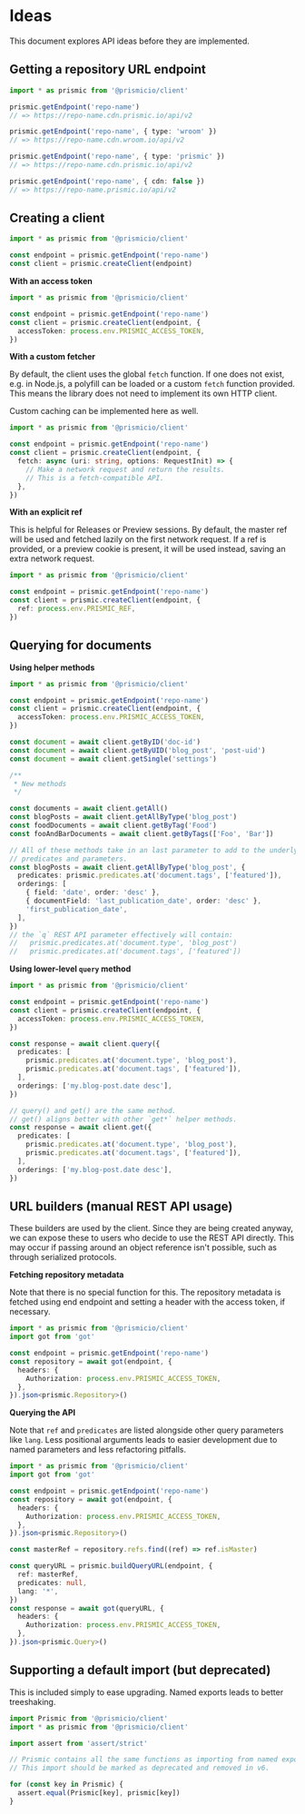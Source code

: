 # Ideas

This document explores API ideas before they are implemented.

## Getting a repository URL endpoint

```typescript
import * as prismic from '@prismicio/client'

prismic.getEndpoint('repo-name')
// => https://repo-name.cdn.prismic.io/api/v2

prismic.getEndpoint('repo-name', { type: 'wroom' })
// => https://repo-name.cdn.wroom.io/api/v2

prismic.getEndpoint('repo-name', { type: 'prismic' })
// => https://repo-name.cdn.prismic.io/api/v2

prismic.getEndpoint('repo-name', { cdn: false })
// => https://repo-name.prismic.io/api/v2
```

## Creating a client

```typescript
import * as prismic from '@prismicio/client'

const endpoint = prismic.getEndpoint('repo-name')
const client = prismic.createClient(endpoint)
```

**With an access token**

```typescript
import * as prismic from '@prismicio/client'

const endpoint = prismic.getEndpoint('repo-name')
const client = prismic.createClient(endpoint, {
  accessToken: process.env.PRISMIC_ACCESS_TOKEN,
})
```

**With a custom fetcher**

By default, the client uses the global `fetch` function. If one does not exist,
e.g. in Node.js, a polyfill can be loaded or a custom `fetch` function provided.
This means the library does not need to implement its own HTTP client.

Custom caching can be implemented here as well.

```typescript
import * as prismic from '@prismicio/client'

const endpoint = prismic.getEndpoint('repo-name')
const client = prismic.createClient(endpoint, {
  fetch: async (uri: string, options: RequestInit) => {
    // Make a network request and return the results.
    // This is a fetch-compatible API.
  },
})
```

**With an explicit ref**

This is helpful for Releases or Preview sessions. By default, the master ref
will be used and fetched lazily on the first network request. If a ref is
provided, or a preview cookie is present, it will be used instead, saving an
extra network request.

```typescript
import * as prismic from '@prismicio/client'

const endpoint = prismic.getEndpoint('repo-name')
const client = prismic.createClient(endpoint, {
  ref: process.env.PRISMIC_REF,
})
```

## Querying for documents

**Using helper methods**

```typescript
import * as prismic from '@prismicio/client'

const endpoint = prismic.getEndpoint('repo-name')
const client = prismic.createClient(endpoint, {
  accessToken: process.env.PRISMIC_ACCESS_TOKEN,
})

const document = await client.getByID('doc-id')
const document = await client.getByUID('blog_post', 'post-uid')
const document = await client.getSingle('settings')

/**
 * New methods
 */

const documents = await client.getAll()
const blogPosts = await client.getAllByType('blog_post')
const foodDocuments = await client.getByTag('Food')
const fooAndBarDocuments = await client.getByTags(['Foo', 'Bar'])

// All of these methods take in an last parameter to add to the underlying
// predicates and parameters.
const blogPosts = await client.getAllByType('blog_post', {
  predicates: prismic.predicates.at('document.tags', ['featured']),
  orderings: [
    { field: 'date', order: 'desc' },
    { documentField: 'last_publication_date', order: 'desc' },
    'first_publication_date',
  ],
})
// the `q` REST API parameter effectively will contain:
//   prismic.predicates.at('document.type', 'blog_post')
//   prismic.predicates.at('document.tags', ['featured'])
```

**Using lower-level `query` method**

```typescript
import * as prismic from '@prismicio/client'

const endpoint = prismic.getEndpoint('repo-name')
const client = prismic.createClient(endpoint, {
  accessToken: process.env.PRISMIC_ACCESS_TOKEN,
})

const response = await client.query({
  predicates: [
    prismic.predicates.at('document.type', 'blog_post'),
    prismic.predicates.at('document.tags', ['featured']),
  ],
  orderings: ['my.blog-post.date desc'],
})

// query() and get() are the same method.
// get() aligns better with other `get*` helper methods.
const response = await client.get({
  predicates: [
    prismic.predicates.at('document.type', 'blog_post'),
    prismic.predicates.at('document.tags', ['featured']),
  ],
  orderings: ['my.blog-post.date desc'],
})
```

## URL builders (manual REST API usage)

These builders are used by the client. Since they are being created anyway, we
can expose these to users who decide to use the REST API directly. This may
occur if passing around an object reference isn't possible, such as through
serialized protocols.

**Fetching repository metadata**

Note that there is no special function for this. The repository metadata is
fetched using end endpoint and setting a header with the access token, if
necessary.

```typescript
import * as prismic from '@prismicio/client'
import got from 'got'

const endpoint = prismic.getEndpoint('repo-name')
const repository = await got(endpoint, {
  headers: {
    Authorization: process.env.PRISMIC_ACCESS_TOKEN,
  },
}).json<prismic.Repository>()
```

**Querying the API**

Note that `ref` and `predicates` are listed alongside other query parameters
like `lang`. Less positional arguments leads to easier development due to named
parameters and less refactoring pitfalls.

```typescript
import * as prismic from '@prismicio/client'
import got from 'got'

const endpoint = prismic.getEndpoint('repo-name')
const repository = await got(endpoint, {
  headers: {
    Authorization: process.env.PRISMIC_ACCESS_TOKEN,
  },
}).json<prismic.Repository>()

const masterRef = repository.refs.find((ref) => ref.isMaster)

const queryURL = prismic.buildQueryURL(endpoint, {
  ref: masterRef,
  predicates: null,
  lang: '*',
})
const response = await got(queryURL, {
  headers: {
    Authorization: process.env.PRISMIC_ACCESS_TOKEN,
  },
}).json<prismic.Query>()
```

## Supporting a default import (but deprecated)

This is included simply to ease upgrading. Named exports leads to better
treeshaking.

```typescript
import Prismic from '@prismicio/client'
import * as prismic from '@prismicio/client'

import assert from 'assert/strict'

// Prismic contains all the same functions as importing from named exports.
// This import should be marked as deprecated and removed in v6.

for (const key in Prismic) {
  assert.equal(Prismic[key], prismic[key])
}
```
